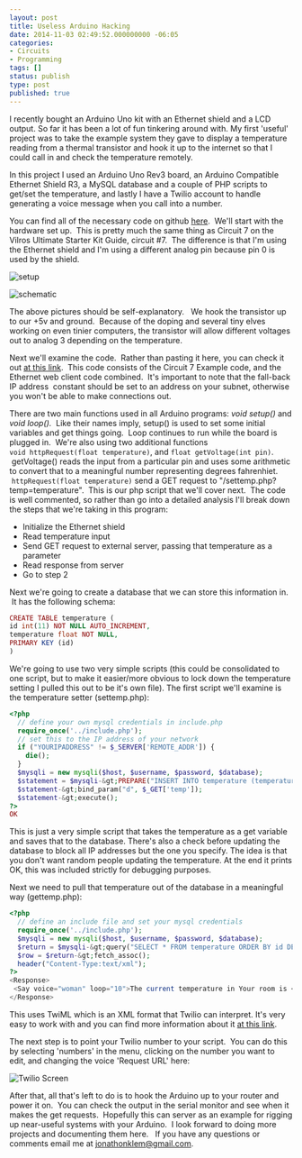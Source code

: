 ```yaml
---
layout: post
title: Useless Arduino Hacking
date: 2014-11-03 02:49:52.000000000 -06:05
categories:
- Circuits
- Programming
tags: []
status: publish
type: post
published: true
---
```


I recently bought an Arduino Uno kit with an Ethernet shield and a LCD output. So far it has been a lot of fun tinkering around with. My first 'useful' project was to take the example system they gave to display a temperature reading from a thermal transistor and hook it up to the internet so that I could call in and check the temperature remotely.

In this project I used an Arduino Uno Rev3 board, an Arduino Compatible Ethernet Shield R3, a MySQL database and a couple of PHP scripts to get/set the temperature, and lastly I have a Twilio account to handle generating a voice message when you call into a number.

You can find all of the necessary code on github [here](https://github.com/jonathonklem/temperature_monitoring.git).  We'll start with the hardware set up.  This is pretty much the same thing as Circuit 7 on the Vilros Ultimate Starter Kit Guide, circuit #7.  The difference is that I'm using the Ethernet shield and I'm using a different analog pin because pin 0 is used by the shield.

![setup](https://jonathonklem.com/assets/images/setup-1024x841.jpg)

![schematic](https://jonathonklem.com/assets/images/schematic.jpg)

The above pictures should be self-explanatory.   We hook the transistor up to our +5v and ground.  Because of the doping and several tiny elves working on even tinier computers, the transistor will allow different voltages out to analog 3 depending on the temperature.

Next we'll examine the code.  Rather than pasting it here, you can check it out [at this link](https://github.com/jonathonklem/temperature_monitoring/blob/master/temperatureAlert.ino).  This code consists of the Circuit 7 Example code, and the Ethernet web client code combined.  It's important to note that the fall-back IP address  constant should be set to an address on your subnet, otherwise you won't be able to make connections out.

There are two main functions used in all Arduino programs: *void setup()* and *void loop().*  Like their names imply, setup() is used to set some initial variables and get things going.  Loop continues to run while the board is plugged in.  We're also using two additional functions `void httpRequest(float temperature)`, and `float getVoltage(int pin)`.  getVoltage() reads the input from a particular pin and uses some arithmetic to convert that to a meaningful number representing degrees fahrenhiet.  `httpRequest(float temperature)` send a GET request to "/settemp.php?temp=temperature".  This is our php script that we'll cover next.  The code is well commented, so rather than go into a detailed analysis I'll break down the steps that we're taking in this program:

+ Initialize the Ethernet shield
+ Read temperature input
+ Send GET request to external server, passing that temperature as a parameter
+ Read response from server
+ Go to step 2

Next we're going to create a database that we can store this information in.  It has the following schema:

```php
CREATE TABLE temperature (
id int(11) NOT NULL AUTO_INCREMENT,
temperature float NOT NULL,
PRIMARY KEY (id)
)
```

We're going to use two very simple scripts (this could be consolidated to one script, but to make it easier/more obvious to lock down the temperature setting I pulled this out to be it's own file). The first script we'll examine is the temperature setter (settemp.php):

```php
<?php
  // define your own mysql credentials in include.php
  require_once('../include.php');
  // set this to the IP address of your network
  if ("YOURIPADDRESS" != $_SERVER['REMOTE_ADDR']) {
    die();
  }
  $mysqli = new mysqli($host, $username, $password, $database);
  $statement = $mysqli-&gt;PREPARE("INSERT INTO temperature (temperature) VALUES (?)");
  $statement-&gt;bind_param("d", $_GET['temp']);
  $statement-&gt;execute();
?>
OK
```

This is just a very simple script that takes the temperature as a get variable and saves that to the database. There's also a check before updating the database to block all IP addresses but the one you specify. The idea is that you don't want random people updating the temperature. At the end it prints OK, this was included strictly for debugging purposes.

Next we need to pull that temperature out of the database in a meaningful way (gettemp.php):

```php
<?php
  // define an include file and set your mysql credentials
  require_once('../include.php');
  $mysqli = new mysqli($host, $username, $password, $database);
  $return = $mysqli-&gt;query("SELECT * FROM temperature ORDER BY id DESC");
  $row = $return-&gt;fetch_assoc();
  header("Content-Type:text/xml");
?>
<Response>
 <Say voice="woman" loop="10">The current temperature in Your room is <?php echo $row['temperature']; ?> degrees. The current date and time is <?php echo date("F j, Y, g:i a", strtotime('+2 hours', time())); ?>.</Say>
</Response>
```

This uses TwiML which is an XML format that Twilio can interpret. It's very easy to work with and you can find more information about it [at this link](https://www.twilio.com/docs/api/twiml).

The next step is to point your Twilio number to your script.  You can do this by selecting 'numbers' in the menu, clicking on the number you want to edit, and changing the voice 'Request URL' here:

![Twilio Screen](https://jonathonklem.com/assets/images/twilio-screen.png)

After that, all that's left to do is to hook the Arduino up to your router and power it on.  You can check the output in the serial monitor and see when it makes the get requests.  Hopefully this can server as an example for rigging up near-useful systems with your Arduino.  I look forward to doing more projects and documenting them here.   If you have any questions or comments email me at [jonathonklem@gmail.com](mailto:jonathonklem@gmail.com).
<p>&nbsp;</p>
<p>&nbsp;</p>
